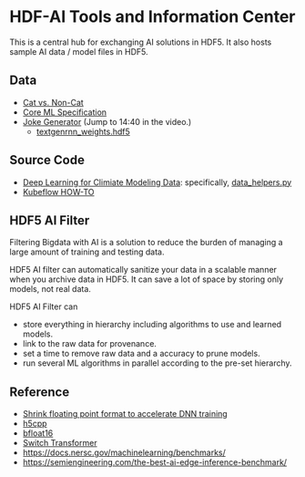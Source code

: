 # HDF-AI Tools and Information Center

This is a central hub for exchanging AI solutions in HDF5.
It also hosts sample AI data / model files in HDF5.

## Data
* [Cat vs. Non-Cat](https://www.floydhub.com/deeplearningai/datasets/cat-vs-noncat/1/train_catvnoncat.h5)
* [Core ML Specification](https://apple.github.io/coremltools/coremlspecification/)
* [Joke Generator](https://info.microsoft.com/ww-Thankyou-ADeepDiveintoServerlessApplications.html) (Jump to 14:40 in the video.)
  * [textgenrnn_weights.hdf5](https://github.com/minimaxir/textgenrnn/blob/master/textgenrnn/textgenrnn_weights.hdf5)

## Source Code
* [Deep Learning for Climiate Modeling Data](https://github.com/azrael417/ClimDeepLearn): specifically, [data_helpers.py](https://github.com/azrael417/ClimDeepLearn/blob/distributed/semanticsegm/utils/data_helpers.py)
* [Kubeflow HOW-TO](https://towardsdatascience.com/kubeflow-how-to-install-and-launch-kubeflow-on-your-local-machine-e0d7b4f7508f)

## HDF5 AI Filter

  Filtering Bigdata with AI is a solution to reduce the burden of managing a large amount of training and testing data.

  HDF5 AI filter can automatically sanitize your data in a scalable manner when you archive data in HDF5.
  It can save a lot of space by storing only models, not real data.
  
  HDF5 AI Filter can 
  * store everything in hierarchy including algorithms to use and learned models.
  * link to the raw data for provenance.
  * set a time to remove raw data and a accuracy to prune models.
  * run several ML algorithms in parallel according to the pre-set hierarchy.

## Reference
* [Shrink floating point format to accelerate DNN training](https://www.hpcwire.com/2019/04/15/bsc-researchers-shrink-floating-point-formats-to-accelerate-deep-neural-network-training/) 
* [h5cpp](http://h5cpp.org/)
* [bfloat16](https://en.wikipedia.org/wiki/Bfloat16_floating-point_forma)
* [Switch Transformer](https://arxiv.org/abs/2101.03961)
* https://docs.nersc.gov/machinelearning/benchmarks/
* https://semiengineering.com/the-best-ai-edge-inference-benchmark/
